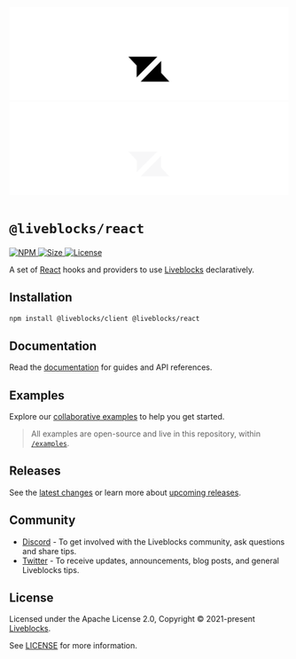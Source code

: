 <p align="center">
  <a href="https://liveblocks.io#gh-light-mode-only">
    <img src="https://raw.githubusercontent.com/liveblocks/liveblocks/main/.github/assets/header-light.svg" alt="Liveblocks" />
  </a>
  <a href="https://liveblocks.io#gh-dark-mode-only">
    <img src="https://raw.githubusercontent.com/liveblocks/liveblocks/main/.github/assets/header-dark.svg" alt="Liveblocks" />
  </a>
</p>

# `@liveblocks/react`

<p>
  <a href="https://npmjs.org/package/@liveblocks/react">
    <img src="https://img.shields.io/npm/v/@liveblocks/react?style=flat&label=npm&color=c33" alt="NPM" />
  </a>
  <a href="https://bundlephobia.com/package/@liveblocks/react">
    <img src="https://img.shields.io/bundlephobia/minzip/@liveblocks/react?style=flat&label=size&color=09f" alt="Size" />
  </a>
  <a href="https://github.com/liveblocks/liveblocks/blob/main/LICENSE">
    <img src="https://img.shields.io/github/license/liveblocks/liveblocks?style=flat&label=license&color=f80" alt="License" />
  </a>
</p>

A set of [React](https://reactjs.org/) hooks and providers to use
[Liveblocks](https://liveblocks.io) declaratively.

## Installation

```
npm install @liveblocks/client @liveblocks/react
```

## Documentation

Read the [documentation](https://liveblocks.io/docs) for guides and API
references.

## Examples

Explore our [collaborative examples](https://liveblocks.io/examples) to help you
get started.

> All examples are open-source and live in this repository, within
> [`/examples`](../../examples).

## Releases

See the [latest changes](https://github.com/liveblocks/liveblocks/releases) or
learn more about
[upcoming releases](https://github.com/liveblocks/liveblocks/milestones).

## Community

- [Discord](https://liveblocks.io/discord) - To get involved with the Liveblocks
  community, ask questions and share tips.
- [Twitter](https://twitter.com/liveblocks) - To receive updates, announcements,
  blog posts, and general Liveblocks tips.

## License

Licensed under the Apache License 2.0, Copyright © 2021-present
[Liveblocks](https://liveblocks.io).

See [LICENSE](../../LICENSE) for more information.

